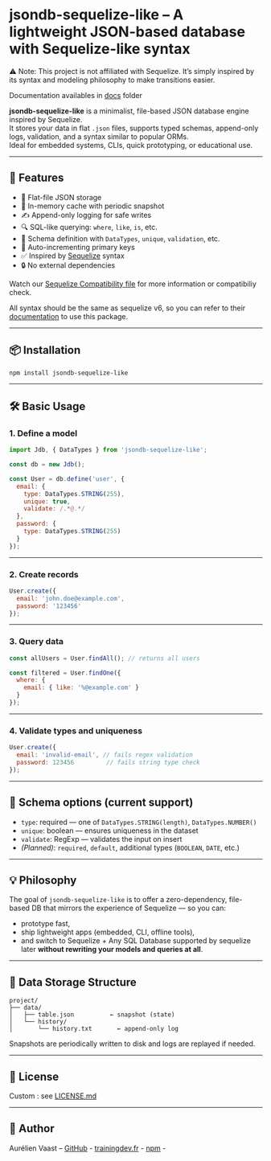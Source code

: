 # jsondb-sequelize-like – A lightweight JSON-based database with Sequelize-like syntax

⚠️ Note: This project is not affiliated with Sequelize. It’s simply inspired by its syntax and modeling philosophy to make transitions easier.

Documentation availables in <a href="https://training-dev-fr.github.io/jsondb-sequelize-like/" target="_blank">docs</a> folder

**jsondb-sequelize-like** is a minimalist, file-based JSON database engine inspired by Sequelize.  
It stores your data in flat `.json` files, supports typed schemas, append-only logs, validation, and a syntax similar to popular ORMs.  
Ideal for embedded systems, CLIs, quick prototyping, or educational use.

---

## 🚀 Features

- 💾 Flat-file JSON storage
- 🧠 In-memory cache with periodic snapshot
- ✍️ Append-only logging for safe writes
- 🔍 SQL-like querying: `where`, `like`, `is`, etc.
- 🧱 Schema definition with `DataTypes`, `unique`, `validation`, etc.
- 🎯 Auto-incrementing primary keys
- ✅ Inspired by <a href="https://sequelize.org" target="_blank">Sequelize</a> syntax
- 🔒 No external dependencies

Watch our <a href="./Sequelize_Compatibility.md" target="_blank">Sequelize Compatibility file</a> for more information or compatibiliy check.

All syntax should be the same as sequelize v6, so you can refer to their [documentation](https://sequelize.org/docs/v6/) to use this package.

---

## 📦 Installation

```bash
npm install jsondb-sequelize-like
```

---

## 🛠️ Basic Usage

### 1. Define a model

```js
import Jdb, { DataTypes } from 'jsondb-sequelize-like';

const db = new Jdb();

const User = db.define('user', {
  email: {
    type: DataTypes.STRING(255),
    unique: true,
    validate: /.*@.*/
  },
  password: {
    type: DataTypes.STRING(255)
  }
});
```

---

### 2. Create records

```js
User.create({
  email: 'john.doe@example.com',
  password: '123456'
});
```

---

### 3. Query data

```js
const allUsers = User.findAll(); // returns all users

const filtered = User.findOne({
  where: {
    email: { like: '%@example.com' }
  }
});
```

---

### 4. Validate types and uniqueness

```js
User.create({
  email: 'invalid-email', // fails regex validation
  password: 123456         // fails string type check
});
```

---

## 🧪 Schema options (current support)

- `type`: required — one of `DataTypes.STRING(length)`, `DataTypes.NUMBER()`
- `unique`: boolean — ensures uniqueness in the dataset
- `validate`: RegExp — validates the input on insert
- *(Planned)*: `required`, `default`, additional types (`BOOLEAN`, `DATE`, etc.)

---

## 💡 Philosophy

The goal of `jsondb-sequelize-like` is to offer a zero-dependency, file-based DB that mirrors the experience of Sequelize — so you can:
- prototype fast,
- ship lightweight apps (embedded, CLI, offline tools),
- and switch to Sequelize + Any SQL Database supported by sequelize later **without rewriting your models and queries at all**.

---

## 📁 Data Storage Structure

```
project/
├── data/
│   ├── table.json          ← snapshot (state)
│   └── history/
│       └── history.txt       ← append-only log
```

Snapshots are periodically written to disk and logs are replayed if needed.

---

## 📄 License

Custom : see <a href="./LICENSE.md" target="_blank">LICENSE.md</a>

---

## 🙌 Author

Aurélien Vaast – 
<a href="https://github.com/training-dev-fr/jsondb-sequelize-like" target="_blank">GitHub</a> -
<a href="https://training-dev.fr" target="_blank">trainingdev.fr</a> -
<a href="https://www.npmjs.com/package/jsondb-sequelize-like" target="_blank">npm</a> -
